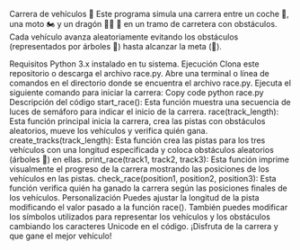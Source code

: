 
Carrera de vehículos 🏁
Este programa simula una carrera entre un coche 🚗, una moto 🏍 y un dragón 🏃‍♂️ 🐉 en un tramo de carretera con obstáculos. Cada vehículo avanza aleatoriamente evitando los obstáculos (representados por árboles 🌲) hasta alcanzar la meta (🏁).

Requisitos
Python 3.x instalado en tu sistema.
Ejecución
Clona este repositorio o descarga el archivo race.py.
Abre una terminal o línea de comandos en el directorio donde se encuentra el archivo race.py.
Ejecuta el siguiente comando para iniciar la carrera:
Copy code
python race.py
Descripción del código
start_race(): Esta función muestra una secuencia de luces de semáforo para indicar el inicio de la carrera.
race(track_length): Esta función principal inicia la carrera, crea las pistas con obstáculos aleatorios, mueve los vehículos y verifica quién gana.
create_tracks(track_length): Esta función crea las pistas para los tres vehículos con una longitud especificada y coloca obstáculos aleatorios (árboles 🌲) en ellas.
print_race(track1, track2, track3): Esta función imprime visualmente el progreso de la carrera mostrando las posiciones de los vehículos en las pistas.
check_race(position1, position2, position3): Esta función verifica quién ha ganado la carrera según las posiciones finales de los vehículos.
Personalización
Puedes ajustar la longitud de la pista modificando el valor pasado a la función race().
También puedes modificar los símbolos utilizados para representar los vehículos y los obstáculos cambiando los caracteres Unicode en el código.
¡Disfruta de la carrera y que gane el mejor vehículo!
